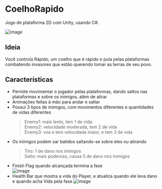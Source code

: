 # CoelhoRapido
Jogo de plataforma 2D com Unity, usando C#.
  
![image](https://github.com/user-attachments/assets/d7189d33-87fb-44f0-bb83-f0b424f462d0)



## Ideia
Você controla Rápido, um coelho que é rápido e pula pelas plataformas combatendo invasores que estão querendo tomar as terras de seu povo.  

## Características
- Permite movimentar o jogador pelas plataformas, dando saltos nas plataformas e sobre os inimigos, além de atirar
- Animações feitas à mão para andar e saltar  
- Possui  3 tipos de inimigos, com movimentos diferentes e quantidades de vidas diferentes
  > Enemy1: mais lento, tem 1 de vida  
  > Enemy2: velocidade moderada, tem 2 de vida  
  > Enemy3: voa e tem velocidade maior, e tem 3 de vida
- Os inimigos podem sar batidos saltando-se sobre eles ou atirando
  > Tiro: 1 de dano nos inimigos  
  > Salto: mais poderoso, causa 5 de dano nos inimigos
- Finish Flag quando alcançada termina a fase  
![image](https://github.com/user-attachments/assets/5cdf0bab-acf2-4543-98c1-730db22d4d76)
- Health Bar que mostra a vida do Player, e atualiza quando ele leva dano e quando acha Vida pela fase 
![image](https://github.com/user-attachments/assets/49bc4b50-2615-4566-a2f8-bf41d7286fc2)

